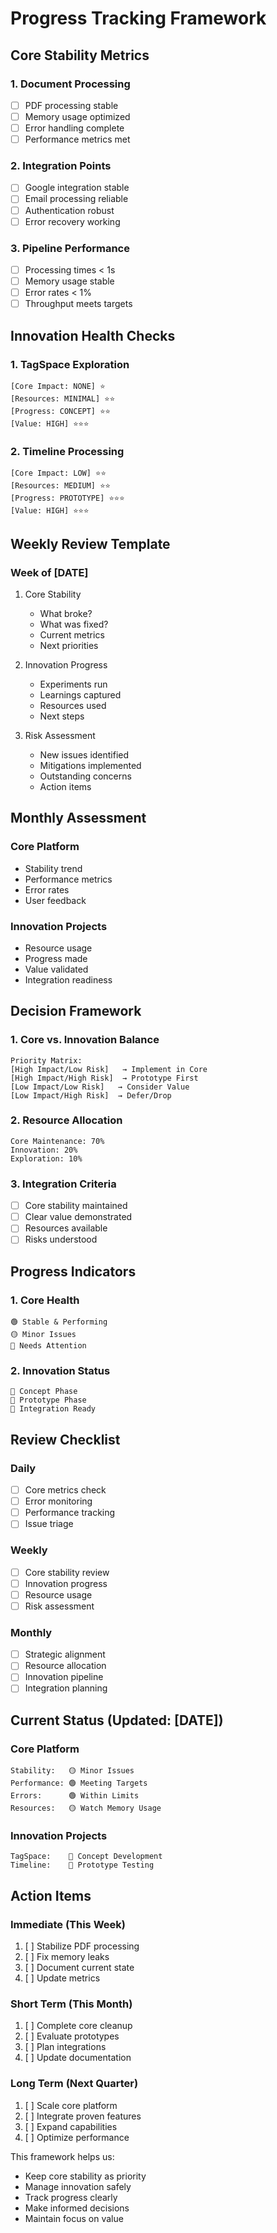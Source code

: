 # Progress Tracking Framework

## Core Stability Metrics

### 1. Document Processing
- [ ] PDF processing stable
- [ ] Memory usage optimized
- [ ] Error handling complete
- [ ] Performance metrics met

### 2. Integration Points
- [ ] Google integration stable
- [ ] Email processing reliable
- [ ] Authentication robust
- [ ] Error recovery working

### 3. Pipeline Performance
- [ ] Processing times < 1s
- [ ] Memory usage stable
- [ ] Error rates < 1%
- [ ] Throughput meets targets

## Innovation Health Checks

### 1. TagSpace Exploration
```
[Core Impact: NONE] ⭐
[Resources: MINIMAL] ⭐⭐
[Progress: CONCEPT] ⭐⭐
[Value: HIGH] ⭐⭐⭐
```

### 2. Timeline Processing
```
[Core Impact: LOW] ⭐⭐
[Resources: MEDIUM] ⭐⭐
[Progress: PROTOTYPE] ⭐⭐⭐
[Value: HIGH] ⭐⭐⭐
```

## Weekly Review Template

### Week of [DATE]

1. Core Stability
   - What broke?
   - What was fixed?
   - Current metrics
   - Next priorities

2. Innovation Progress
   - Experiments run
   - Learnings captured
   - Resources used
   - Next steps

3. Risk Assessment
   - New issues identified
   - Mitigations implemented
   - Outstanding concerns
   - Action items

## Monthly Assessment

### Core Platform
- Stability trend
- Performance metrics
- Error rates
- User feedback

### Innovation Projects
- Resource usage
- Progress made
- Value validated
- Integration readiness

## Decision Framework

### 1. Core vs. Innovation Balance
```
Priority Matrix:
[High Impact/Low Risk]   → Implement in Core
[High Impact/High Risk]  → Prototype First
[Low Impact/Low Risk]   → Consider Value
[Low Impact/High Risk]  → Defer/Drop
```

### 2. Resource Allocation
```
Core Maintenance: 70%
Innovation: 20%
Exploration: 10%
```

### 3. Integration Criteria
- [ ] Core stability maintained
- [ ] Clear value demonstrated
- [ ] Resources available
- [ ] Risks understood

## Progress Indicators

### 1. Core Health
```
🟢 Stable & Performing
🟡 Minor Issues
🔴 Needs Attention
```

### 2. Innovation Status
```
📝 Concept Phase
🔬 Prototype Phase
🚀 Integration Ready
```

## Review Checklist

### Daily
- [ ] Core metrics check
- [ ] Error monitoring
- [ ] Performance tracking
- [ ] Issue triage

### Weekly
- [ ] Core stability review
- [ ] Innovation progress
- [ ] Resource usage
- [ ] Risk assessment

### Monthly
- [ ] Strategic alignment
- [ ] Resource allocation
- [ ] Innovation pipeline
- [ ] Integration planning

## Current Status (Updated: [DATE])

### Core Platform
```
Stability:   🟡 Minor Issues
Performance: 🟢 Meeting Targets
Errors:      🟢 Within Limits
Resources:   🟡 Watch Memory Usage
```

### Innovation Projects
```
TagSpace:    📝 Concept Development
Timeline:    🔬 Prototype Testing
```

## Action Items

### Immediate (This Week)
1. [ ] Stabilize PDF processing
2. [ ] Fix memory leaks
3. [ ] Document current state
4. [ ] Update metrics

### Short Term (This Month)
1. [ ] Complete core cleanup
2. [ ] Evaluate prototypes
3. [ ] Plan integrations
4. [ ] Update documentation

### Long Term (Next Quarter)
1. [ ] Scale core platform
2. [ ] Integrate proven features
3. [ ] Expand capabilities
4. [ ] Optimize performance

This framework helps us:
- Keep core stability as priority
- Manage innovation safely
- Track progress clearly
- Make informed decisions
- Maintain focus on value
